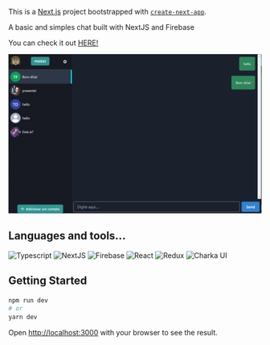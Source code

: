 This is a [Next.js](https://nextjs.org/) project bootstrapped with [`create-next-app`](https://github.com/vercel/next.js/tree/canary/packages/create-next-app).

A basic and simples chat built with NextJS and Firebase

You can check it out [HERE!](https://simple-chat-talis-fb.vercel.app/)

![screnshoot](./screenshot_1.png)

## Languages and tools...
<p align="left">
    <img width="30" alt="Typescript" src="https://cdn.jsdelivr.net/gh/devicons/devicon/icons/typescript/typescript-original.svg">
    <img width="30" alt="NextJS" src="https://cdn.jsdelivr.net/gh/devicons/devicon/icons/nextjs/nextjs-original.svg">
    <img width="30" alt="Firebase" src="https://cdn.jsdelivr.net/gh/devicons/devicon/icons/firebase/firebase-plain.svg">
    <img width="30" alt="React" src="https://cdn.jsdelivr.net/gh/devicons/devicon/icons/react/react-original.svg">
    <img width="30" alt="Redux" src="https://cdn.jsdelivr.net/gh/devicons/devicon/icons/redux/redux-original.svg">
    <img width="30" alt="Charka UI" src="https://avatars.githubusercontent.com/u/54212428?s=200&v=4">
</p>


## Getting Started

```bash
npm run dev
# or
yarn dev
```
Open [http://localhost:3000](http://localhost:3000) with your browser to see the result.
